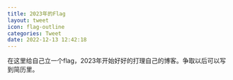 ```yaml
---
title: 2023年的Flag
layout: tweet
icon: flag-outline
categories: Tweet
date: 2022-12-13 12:42:18
---
```


在这里给自己立一个flag，2023年开始好好的打理自己的博客。争取以后可以写到简历里。